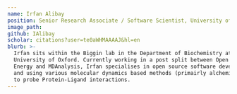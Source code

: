 ```yaml
---
name: Irfan Alibay
position: Senior Research Associate / Software Scientist, University of Oxford
image_path:
github: IAlibay
scholar: citations?user=te0aWHMAAAAJ&hl=en
blurb: >-
  Irfan sits within the Biggin lab in the Department of Biochemistry at the
  University of Oxford. Currently working in a post split between Open Free
  Energy and MDAnalysis, Irfan specialises in open source software development
  and using various molecular dynamics based methods (primairly alchemical)
  to probe Protein-Ligand interactions.
---
```

